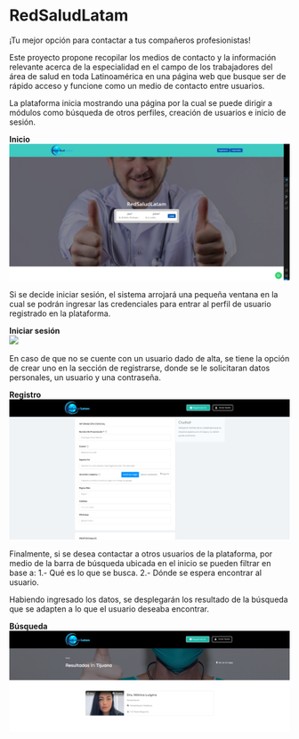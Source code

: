 # RedSaludLatam
¡Tu mejor opción para contactar a tus compañeros profesionistas!

Este proyecto propone recopilar los medios de contacto y la información relevante acerca de la especialidad en el campo de los trabajadores del área de salud en toda Latinoamérica en una página web que busque ser de rápido acceso y funcione como un medio de contacto entre usuarios. 

La plataforma inicia mostrando una página por la cual se puede dirigir a módulos como búsqueda de otros perfiles, creación de usuarios e inicio de sesión.
<p align="left">
  <strong>Inicio</strong>
  <br/>
  <img src="./assets/Inicio.jpg"/>
</p>

Si se decide iniciar sesión, el sistema arrojará una pequeña ventana en la cual se podrán ingresar las credenciales para entrar al perfil de usuario registrado en la plataforma.
<p align="left">
  <strong>Iniciar sesión</strong>
  <br/>
  <img src="./assets/Inicio de sesión.jpg"/>
</p>

En caso de que no se cuente con un usuario dado de alta, se tiene la opción de crear uno en la sección de registrarse, donde se le solicitaran datos personales, un usuario y una contraseña.
<p align="left">
  <strong>Registro</strong>
  <br/>
  <img src="./assets/registro.png"/>
</p>

Finalmente, si se desea contactar a otros usuarios de la plataforma, por medio de la barra de búsqueda ubicada en el inicio se pueden filtrar en base a:
    1.- Qué es lo que se busca.
    2.- Dónde se espera encontrar al usuario.

Habiendo ingresado los datos, se desplegarán los resultado de la búsqueda que se adapten a lo que el usuario deseaba encontrar.
<p align="left">
  <strong>Búsqueda</strong>
  <br/>
  <img src="./assets/Busqueda.png"/>
</p>
